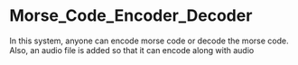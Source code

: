 # Morse_Code_Encoder_Decoder
In this system, anyone can encode morse code or decode the morse code. Also, an audio file is added so that it can encode along with audio
